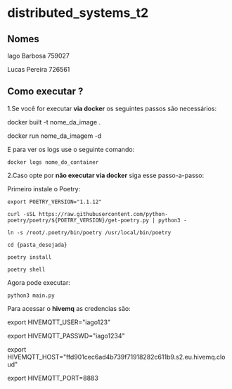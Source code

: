 # distributed_systems_t2
## Nomes 
Iago Barbosa 759027

Lucas Pereira 726561

## Como executar ?
1.Se você for executar **via docker** os seguintes passos são necessários:

  docker built -t nome_da_image .
  
  docker run nome_da_imagem -d
  
  E para ver os logs use o seguinte comando:
  
    docker logs nome_do_container
    
2.Caso opte por **não executar via docker** siga esse passo-a-passo:
  
  Primeiro instale o Poetry:
  
    export POETRY_VERSION="1.1.12"
    
    curl -sSL https://raw.githubusercontent.com/python-poetry/poetry/${POETRY_VERSION}/get-poetry.py | python3 -
    
    ln -s /root/.poetry/bin/poetry /usr/local/bin/poetry
    
    cd {pasta_desejada}
    
    poetry install
    
    poetry shell
  
  Agora pode executar:
    
    python3 main.py

Para acessar o **hivemq** as credencias são: 

export HIVEMQTT_USER="iago123"

export HIVEMQTT_PASSWD="iago1234"

export HIVEMQTT_HOST="ffd901cec6ad4b739f71918282c611b9.s2.eu.hivemq.cloud"

export HIVEMQTT_PORT=8883
